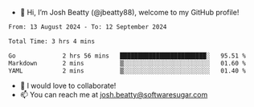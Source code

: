 - 👋 Hi, I’m Josh Beatty (@jbeatty88), welcome to my GitHub profile!

<!--START_SECTION:waka-->

```txt
From: 13 August 2024 - To: 12 September 2024

Total Time: 3 hrs 4 mins

Go             2 hrs 56 mins   ████████████████████████░   95.51 %
Markdown       2 mins          ▒░░░░░░░░░░░░░░░░░░░░░░░░   01.60 %
YAML           2 mins          ▒░░░░░░░░░░░░░░░░░░░░░░░░   01.40 %
```

<!--END_SECTION:waka-->

- 💞️ I would love to collaborate!
- 📫 You can reach me at josh.beatty@softwaresugar.com

<!---
jbeatty88/jbeatty88 is a ✨ special ✨ repository because its `README.md` (this file) appears on your GitHub profile.
You can click the Preview link to take a look at your changes.
--->
